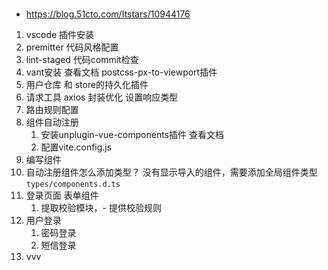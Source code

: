 ###

- https://blog.51cto.com/Itstars/10944176

1. vscode 插件安装
2. premitter 代码风格配置
3. lint-staged 代码commit检查
4. vant安装 查看文档 postcss-px-to-viewport插件
5. 用户仓库 和 store的持久化插件
6. 请求工具 axios 封装优化 设置响应类型
7. 路由规则配置
8. 组件自动注册
   1. 安装unplugin-vue-components插件 查看文档
   2. 配置vite.config.js
9. 编写组件
10. 自动注册组件怎么添加类型？ 没有显示导入的组件，需要添加全局组件类型 `types/components.d.ts`
11. 登录页面 表单组件
    1. 提取校验模块，- 提供校验规则
12. 用户登录
    1. 密码登录
    2. 短信登录
13. vvv
